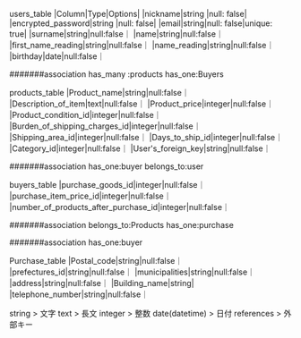 users_table
|Column|Type|Options|
|nickname|string |null: false|
|encrypted_password|string |null: false|
|email|string|null: false|unique: true|
|surname|string|null:false｜
|name|string|null:false｜
|first_name_reading|string|null:false｜
|name_reading|string|null:false｜
|birthday|date|null:false｜

#######association
has_many :products
has_one:Buyers


products_table
|Product_name|string|null:false｜
|Description_of_item|text|null:false｜
|Product_price|integer|null:false｜
|Product_condition_id|integer|null:false｜
|Burden_of_shipping_charges_id|integer|null:false｜
|Shipping_area_id|integer|null:false｜
|Days_to_ship_id|integer|null:false｜
|Category_id|integer|null:false｜
|User's_foreign_key|string|null:false｜

#######association
has_one:buyer
belongs_to:user

buyers_table
|purchase_goods_id|integer|null:false｜
|purchase_item_price_id|integer|null:false｜
|number_of_products_after_purchase_id|integer|null:false｜

#######association
belongs_to:Products
has_one:purchase

#######association
has_one:buyer

Purchase_table
|Postal_code|string|null:false｜
|prefectures_id|string|null:false｜
|municipalities|string|null:false｜
|address|string|null:false｜
|Building_name|string|
|telephone_number|string|null:false｜


string  >  文字
text  > 長文
integer > 整数
date(datetime) > 日付
references > 外部キー